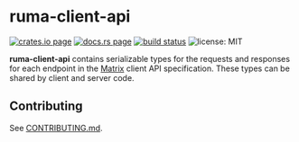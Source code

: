 # ruma-client-api

[![crates.io page](https://img.shields.io/crates/v/ruma-client-api.svg)](https://crates.io/crates/ruma-client-api)
[![docs.rs page](https://docs.rs/ruma-client-api/badge.svg)](https://docs.rs/ruma-client-api/)
[![build status](https://travis-ci.org/ruma/ruma-client-api.svg?branch=master)](https://travis-ci.org/ruma/ruma-client-api)
![license: MIT](https://img.shields.io/crates/l/ruma-client-api.svg)

**ruma-client-api** contains serializable types for the requests and responses for each endpoint in the [Matrix](https://matrix.org/) client API specification.
These types can be shared by client and server code.

## Contributing

See [CONTRIBUTING.md](CONTRIBUTING.md).
